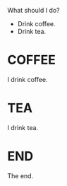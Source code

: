 What should I do?

* Drink coffee.
* Drink tea.

# COFFEE
I drink coffee.
[](#END)

# TEA
I drink tea.
[](#END)

# END
The end.
